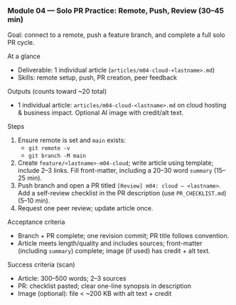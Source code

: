 ### Module 04 — Solo PR Practice: Remote, Push, Review (30–45 min)

Goal: connect to a remote, push a feature branch, and complete a full solo PR cycle.

At a glance
- Deliverable: 1 individual article (`articles/m04-cloud-<lastname>.md`)
- Skills: remote setup, push, PR creation, peer feedback

Outputs (counts toward ~20 total)
- 1 individual article: `articles/m04-cloud-<lastname>.md` on cloud hosting & business impact. Optional AI image with credit/alt text.

Steps
1) Ensure remote is set and `main` exists:
   - `git remote -v`
   - `git branch -M main`
2) Create `feature/<lastname>-m04-cloud`; write article using template; include 2–3 links. Fill front-matter, including a 20–30 word `summary` (15–25 min).
3) Push branch and open a PR titled `[Review] m04: cloud — <lastname>`. Add a self-review checklist in the PR description (use `PR_CHECKLIST.md`) (5–10 min).
4) Request one peer review; update article once.

Acceptance criteria
- Branch + PR complete; one revision commit; PR title follows convention.
- Article meets length/quality and includes sources; front-matter (including `summary`) complete; image (if used) has credit + alt text.

Success criteria (scan)
- Article: 300–500 words; 2–3 sources
- PR: checklist pasted; clear one-line synopsis in description
- Image (optional): file < ~200 KB with alt text + credit
